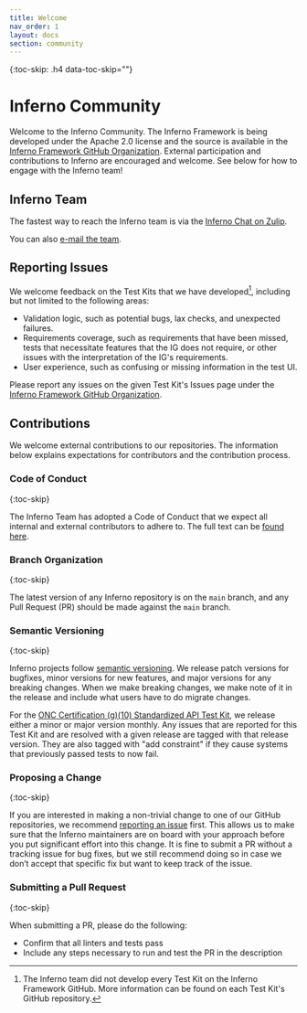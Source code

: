 ```yaml
---
title: Welcome
nav_order: 1
layout: docs
section: community
---
```

{:toc-skip: .h4 data-toc-skip=""}

# Inferno Community

Welcome to the Inferno Community.  The Inferno Framework is being developed
under the Apache 2.0 license and the source is available in the [Inferno Framework GitHub Organization](https://github.com/inferno-framework).  External participation and contributions to Inferno are encouraged and welcome. See below for how to engage with the Inferno team!

## Inferno Team

The fastest way to reach the Inferno team is via the 
[Inferno Chat on Zulip](https://chat.fhir.org/#narrow/stream/179309-inferno).

You can also
[e-mail the team](mailto:inferno@groups.mitre.org).

## Reporting Issues

We welcome feedback on the Test Kits that we have developed[^1], including but not limited to the following areas:

[^1]: The Inferno team did not develop every Test Kit on the Inferno Framework GitHub. More information can be found on each Test Kit's GitHub repository.

- Validation logic, such as potential bugs, lax checks, and unexpected failures.
- Requirements coverage, such as requirements that have been missed, tests that necessitate features that the IG does not require, or other issues with the interpretation of the IG's requirements.
- User experience, such as confusing or missing information in the test UI.

Please report any issues on the given Test Kit's Issues page under the [Inferno Framework GitHub Organization](https://github.com/inferno-framework).

## Contributions

We welcome external contributions to our repositories. The information below explains expectations for contributors and the contribution process.

### Code of Conduct
{:toc-skip}

The Inferno Team has adopted a Code of Conduct that we expect all internal and external contributors to adhere to. The full text can be [found here](/community/code-of-conduct).

### Branch Organization
{:toc-skip}

The latest version of any Inferno repository is on the `main` branch, and any Pull Request (PR) should be made against the `main` branch.

### Semantic Versioning
{:toc-skip}

Inferno projects follow [semantic versioning](https://semver.org/). We release patch versions for bugfixes, minor versions for new features, and major versions for any breaking changes. When we make breaking changes, we make note of it in the release and include what users have to do migrate changes.

For the [ONC Certification (g)(10) Standardized API Test Kit](https://github.com/onc-healthit/onc-certification-g10-test-kit), we release either a minor or major version monthly. Any issues that are reported for this Test Kit and are resolved with a given release are tagged with that release version. They are also tagged with "add constraint" if they cause systems that previously passed tests to now fail.

### Proposing a Change
{:toc-skip}

If you are interested in making a non-trivial change to one of our GitHub repositories, we recommend [reporting an issue](#reporting-issues) first. This allows us to make sure that the Inferno maintainers are on board with your approach before you put significant effort into this change. It is fine to submit a PR without a tracking issue for bug fixes, but we still recommend doing so in case we don’t accept that specific fix but want to keep track of the issue.

### Submitting a Pull Request
{:toc-skip}

When submitting a PR, please do the following:
- Confirm that all linters and tests pass
- Include any steps necessary to run and test the PR in the description